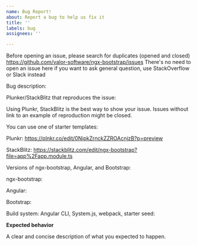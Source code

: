 ```yaml
---
name: Bug Report!
about: Report a bug to help us fix it
title: ''
labels: bug
assignees: ''

---
```


Before opening an issue, please search for duplicates (opened and closed) https://github.com/valor-software/ngx-bootstrap/issues There's no need to open an issue here if you want to ask general question, use StackOverflow or Slack instead

Bug description:

Plunker/StackBlitz that reproduces the issue:


Using Plunkr, StackBlitz is the best way to show your issue. Issues without link to an example of reproduction might be closed.

You can use one of starter templates:

Plunkr: https://plnkr.co/edit/0NipkZrnckZZROAcnjzB?p=preview

StackBlitz: https://stackblitz.com/edit/ngx-bootstrap?file=app%2Fapp.module.ts

Versions of ngx-bootstrap, Angular, and Bootstrap:

ngx-bootstrap:

Angular:

Bootstrap:

Build system: Angular CLI, System.js, webpack, starter seed:

**Expected behavior**

A clear and concise description of what you expected to happen.
